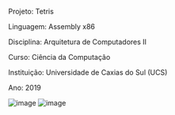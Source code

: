 Projeto: Tetris

Linguagem: Assembly x86

Disciplina: Arquitetura de Computadores II

Curso: Ciência da Computação

Instituição: Universidade de Caxias do Sul (UCS)

Ano: 2019

![image](https://user-images.githubusercontent.com/28737900/131938993-88b82ecc-ba90-4d81-b2d5-629eb3463e2e.png)
![image](https://user-images.githubusercontent.com/28737900/131939013-972db8c2-4659-424d-9415-bb154533f1e1.png)
